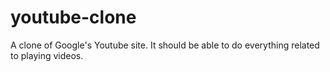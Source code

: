 # youtube-clone
A clone of Google's Youtube site. It should be able to do everything related to playing videos.
